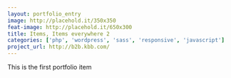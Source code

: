 ```yaml
---
layout: portfolio_entry
image: http://placehold.it/350x350
feat-image: http://placehold.it/650x300
title: Items, Items everywhere 2
categories: ['php', 'wordpress', 'sass', 'responsive', 'javascript']
project_url: http://b2b.kbb.com/
---
```

This is the first portfolio item
